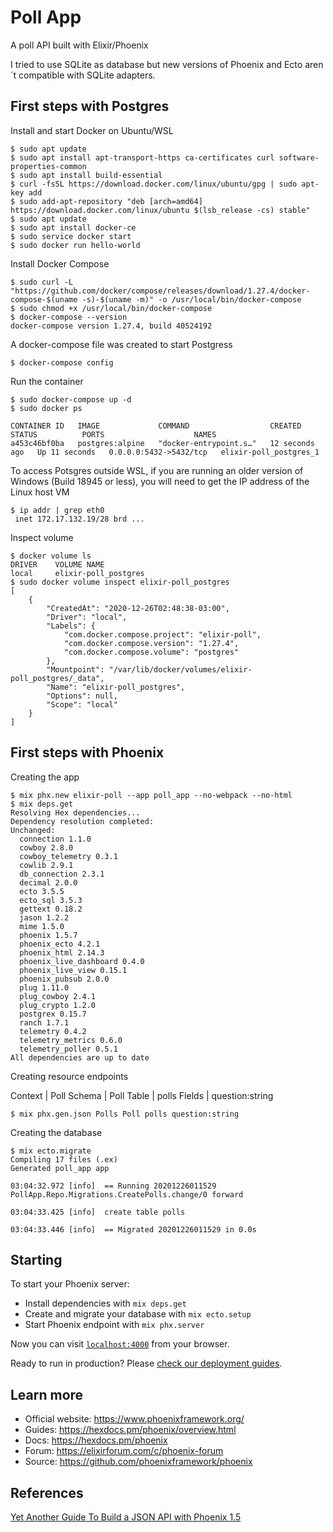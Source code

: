 # Poll App

A poll API built with Elixir/Phoenix

I tried to use SQLite as database but new versions of Phoenix and Ecto aren´t compatible with SQLite adapters.

## First steps with Postgres

Install and start Docker on Ubuntu/WSL

```
$ sudo apt update
$ sudo apt install apt-transport-https ca-certificates curl software-properties-common
$ sudo apt install build-essential
$ curl -fsSL https://download.docker.com/linux/ubuntu/gpg | sudo apt-key add
$ sudo add-apt-repository "deb [arch=amd64] https://download.docker.com/linux/ubuntu $(lsb_release -cs) stable"
$ sudo apt update
$ sudo apt install docker-ce
$ sudo service docker start
$ sudo docker run hello-world
```

Install Docker Compose

```
$ sudo curl -L "https://github.com/docker/compose/releases/download/1.27.4/docker-compose-$(uname -s)-$(uname -m)" -o /usr/local/bin/docker-compose
$ sudo chmod +x /usr/local/bin/docker-compose
$ docker-compose --version
docker-compose version 1.27.4, build 40524192
```

A docker-compose file was created to start Postgress

```
$ docker-compose config
```

Run the container

```
$ sudo docker-compose up -d
$ sudo docker ps

CONTAINER ID   IMAGE             COMMAND                  CREATED          STATUS          PORTS                    NAMES
a453c46bf0ba   postgres:alpine   "docker-entrypoint.s…"   12 seconds ago   Up 11 seconds   0.0.0.0:5432->5432/tcp   elixir-poll_postgres_1
```

To access Potsgres outside WSL, if you are running an older version of Windows (Build 18945 or less), you will need to get the IP address of the Linux host VM

```
$ ip addr | grep eth0
 inet 172.17.132.19/28 brd ...
```

Inspect volume

```
$ docker volume ls
DRIVER    VOLUME NAME
local     elixir-poll_postgres
$ sudo docker volume inspect elixir-poll_postgres
[
    {
        "CreatedAt": "2020-12-26T02:48:38-03:00",
        "Driver": "local",
        "Labels": {
            "com.docker.compose.project": "elixir-poll",
            "com.docker.compose.version": "1.27.4",
            "com.docker.compose.volume": "postgres"
        },
        "Mountpoint": "/var/lib/docker/volumes/elixir-poll_postgres/_data",
        "Name": "elixir-poll_postgres",
        "Options": null,
        "Scope": "local"
    }
]
```

## First steps with Phoenix

Creating the app

```
$ mix phx.new elixir-poll --app poll_app --no-webpack --no-html
$ mix deps.get
Resolving Hex dependencies...
Dependency resolution completed:
Unchanged:
  connection 1.1.0
  cowboy 2.8.0
  cowboy_telemetry 0.3.1
  cowlib 2.9.1
  db_connection 2.3.1
  decimal 2.0.0
  ecto 3.5.5
  ecto_sql 3.5.3
  gettext 0.18.2
  jason 1.2.2
  mime 1.5.0
  phoenix 1.5.7
  phoenix_ecto 4.2.1
  phoenix_html 2.14.3
  phoenix_live_dashboard 0.4.0
  phoenix_live_view 0.15.1
  phoenix_pubsub 2.0.0
  plug 1.11.0
  plug_cowboy 2.4.1
  plug_crypto 1.2.0
  postgrex 0.15.7
  ranch 1.7.1
  telemetry 0.4.2
  telemetry_metrics 0.6.0
  telemetry_poller 0.5.1
All dependencies are up to date
```

Creating resource endpoints

Context | Poll
Schema  | Poll
Table   | polls
Fields  | question:string

```
$ mix phx.gen.json Polls Poll polls question:string
```

Creating the database

```
$ mix ecto.migrate
Compiling 17 files (.ex)
Generated poll_app app

03:04:32.972 [info]  == Running 20201226011529 PollApp.Repo.Migrations.CreatePolls.change/0 forward

03:04:33.425 [info]  create table polls

03:04:33.446 [info]  == Migrated 20201226011529 in 0.0s
```

## Starting

To start your Phoenix server:

  * Install dependencies with `mix deps.get`
  * Create and migrate your database with `mix ecto.setup`
  * Start Phoenix endpoint with `mix phx.server`

Now you can visit [`localhost:4000`](http://localhost:4000) from your browser.

Ready to run in production? Please [check our deployment guides](https://hexdocs.pm/phoenix/deployment.html).

## Learn more

  * Official website: https://www.phoenixframework.org/
  * Guides: https://hexdocs.pm/phoenix/overview.html
  * Docs: https://hexdocs.pm/phoenix
  * Forum: https://elixirforum.com/c/phoenix-forum
  * Source: https://github.com/phoenixframework/phoenix

## References

[Yet Another Guide To Build a JSON API with Phoenix 1.5](https://www.poeticoding.com/another-guide-to-build-a-json-api-with-phoenix-1-5/)

